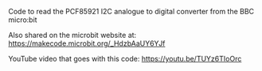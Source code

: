 Code to read the PCF85921 I2C analogue to digital converter from the BBC micro:bit

Also shared on the microbit website at: https://makecode.microbit.org/_HdzbAaUY6YJf

YouTube video that goes with this code: https://youtu.be/TUYz6TIoOrc

